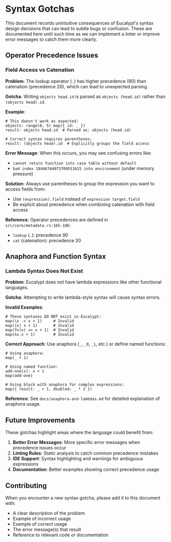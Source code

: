 # Syntax Gotchas

This document records unintuitive consequences of Eucalypt's syntax design decisions that can lead to subtle bugs or confusion. These are documented here until such time as we can implement a linter or improve error messages to catch them more clearly.

## Operator Precedence Issues

### Field Access vs Catenation

**Problem**: The lookup operator (`.`) has higher precedence (90) than catenation (precedence 20), which can lead to unexpected parsing.

**Gotcha**: Writing `objects head.id` is parsed as `objects (head.id)` rather than `(objects head).id`.

**Example**:
```eu
# This doesn't work as expected:
objects: range(0, 5) map({ id: _ })
result: objects head.id  # Parsed as: objects (head.id)

# Correct syntax requires parentheses:
result: (objects head).id  # Explicitly groups the field access
```

**Error Message**: When this occurs, you may see confusing errors like:
- `cannot return function into case table without default`
- `bad index 18446744073709551615 into environment` (under memory pressure)

**Solution**: Always use parentheses to group the expression you want to access fields from:
- Use `(expression).field` instead of `expression target.field`
- Be explicit about precedence when combining catenation with field access

**Reference**: Operator precedences are defined in `src/core/metadata.rs:165-186`:
- `lookup` (`.`): precedence 90
- `cat` (catenation): precedence 20

## Anaphora and Function Syntax

### Lambda Syntax Does Not Exist

**Problem**: Eucalypt does not have lambda expressions like other functional languages.

**Gotcha**: Attempting to write lambda-style syntax will cause syntax errors.

**Invalid Examples**:
```eu
# These syntaxes DO NOT exist in Eucalypt:
map(\x -> x + 1)     # Invalid
map(|x| x + 1)       # Invalid  
map(fn(x) => x + 1)  # Invalid
map(λx.x + 1)        # Invalid
```

**Correct Approach**: Use anaphora (`_`, `_0`, `_1`, etc.) or define named functions:
```eu
# Using anaphora:
map(_ + 1)

# Using named function:
add-one(x): x + 1
map(add-one)

# Using block with anaphora for complex expressions:
map({ result: _ + 1, doubled: _ * 2 })
```

**Reference**: See `docs/anaphora-and-lambdas.md` for detailed explanation of anaphora usage.

## Future Improvements

These gotchas highlight areas where the language could benefit from:

1. **Better Error Messages**: More specific error messages when precedence issues occur
2. **Linting Rules**: Static analysis to catch common precedence mistakes  
3. **IDE Support**: Syntax highlighting and warnings for ambiguous expressions
4. **Documentation**: Better examples showing correct precedence usage

## Contributing

When you encounter a new syntax gotcha, please add it to this document with:
- A clear description of the problem
- Example of incorrect usage
- Example of correct usage  
- The error message(s) that result
- Reference to relevant code or documentation